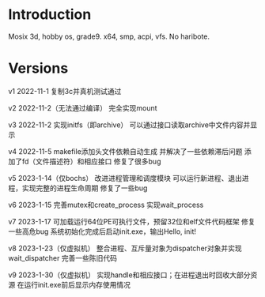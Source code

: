 # Introduction

Mosix 3d, hobby os, grade9.
x64, smp, acpi, vfs.
No haribote.

# Versions

v1 2022-11-1
复制3c并真机测试通过

v2 2022-11-2（无法通过编译）
完全实现mount

v3 2022-11-2
实现initfs（即archive）
可以通过接口读取archive中文件内容并显示

v4 2022-11-5
makefile添加头文件依赖自动生成
并解决了一些依赖滞后问题
添加了fd（文件描述符）和相应接口
修复了很多bug

v5 2023-1-14（仅bochs）
改进进程管理和调度模块
可以运行新进程、退出进程，实现完整的进程生命周期
修复了一些bug

v6 2023-1-15
完善mutex和create_process
实现wait_process

v7 2023-1-17
可加载运行64位PE可执行文件，预留32位和elf文件代码框架
修复一些高危bug
系统初始化完成后启动init.exe，输出Hello, init!

v8 2023-1-23（仅虚拟机）
整合进程、互斥量对象为dispatcher对象并实现wait_dispatcher
完善一些陈旧代码

v9 2023-1-30（仅虚拟机）
实现handle和相应接口；在进程退出时回收大部分资源
在运行init.exe前后显示内存使用情况
